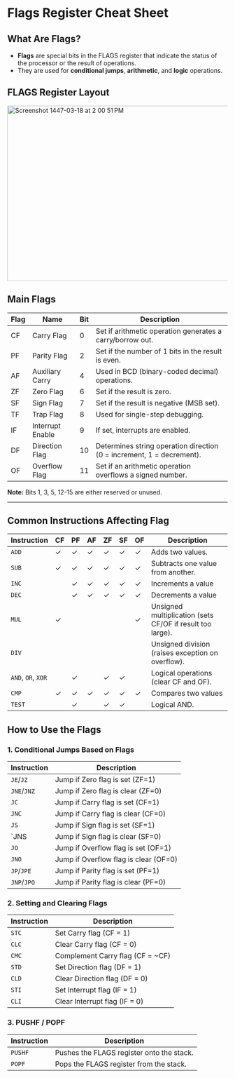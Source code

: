 # Flags Register Cheat Sheet


## What Are Flags?
- **Flags** are special bits in the FLAGS register that indicate the status of the processor or the result of operations.
- They are used for **conditional jumps**, **arithmetic**, and **logic** operations.


## FLAGS Register Layout

<img width="1041" height="400" alt="Screenshot 1447-03-18 at 2 00 51 PM" src="https://github.com/user-attachments/assets/920aeeab-85ae-42aa-9673-5e670a6281bc" />

## Main Flags

| Flag  | Name                | Bit | Description                                                    |
|-------|---------------------|-----|----------------------------------------------------------------|
| CF    | Carry Flag          | 0   | Set if arithmetic operation generates a carry/borrow out.      |
| PF    | Parity Flag         | 2   | Set if the number of 1 bits in the result is even.             |
| AF    | Auxiliary Carry     | 4   | Used in BCD (binary-coded decimal) operations.          |
| ZF    | Zero Flag           | 6   | Set if the result is zero.                                     |
| SF    | Sign Flag           | 7   | Set if the result is negative (MSB set).                       |
| TF    | Trap Flag           | 8   | Used for single-step debugging.                                |
| IF    | Interrupt Enable    | 9   | If set, interrupts are enabled.                                |
| DF    | Direction Flag      | 10  | Determines string operation direction (0 = increment, 1 = decrement).|
| OF    | Overflow Flag       | 11  | Set if an arithmetic operation overflows a signed number. |

**Note:** Bits 1, 3, 5, 12-15 are either reserved or unused.

---

## Common Instructions Affecting Flag


| **Instruction** | CF | PF | AF | ZF | SF | OF | **Description**                                           |
|------------------|----|----|----|----|----|----|-----------------------------------------------------------|
| `ADD`           | ✓  | ✓  | ✓  | ✓  | ✓  | ✓  | Adds two values.                                          |
| `SUB`           | ✓  | ✓  | ✓  | ✓  | ✓  | ✓  | Subtracts one value from another.                        |
| `INC`           |  | ✓  | ✓  | ✓  | ✓  | ✓ | Increments a value                 |
| `DEC`           |  | ✓  | ✓  | ✓  | ✓  | ✓ | Decrements a value                  |
| `MUL`           | ✓  |   |   |   |   | ✓  | Unsigned multiplication (sets CF/OF if result too large).|
| `DIV`           |  |   |   |   |   |  | Unsigned division (raises exception on overflow).         |
| `AND`, `OR`, `XOR` |   | ✓  |  | ✓  | ✓  | | Logical operations (clear CF and OF).                    |
| `CMP`           | ✓  | ✓  | ✓  | ✓  | ✓  | ✓ | Compares two values  |
| `TEST`          |  | ✓  |  | ✓  | ✓  |   | Logical AND.                      |

## How to Use the Flags

### 1. Conditional Jumps Based on Flags

| **Instruction**  | **Description**                                           |
|------------------|-----------------------------------------------------------|
|`JE`/`JZ`   | Jump if Zero flag is set (ZF=1)|
|`JNE`/`JNZ` | Jump if Zero flag is clear (ZF=0)|
|`JC`     | Jump if Carry flag is set (CF=1)|
|`JNC`     | Jump if Carry flag is clear (CF=0)|
|`JS`     | Jump if Sign flag is set (SF=1)|
|`JNS     | Jump if Sign flag is clear (SF=0)|
|`JO`      | Jump if Overflow flag is set (OF=1)|
|`JNO`    | Jump if Overflow flag is clear (OF=0)|
|`JP`/`JPE`  | Jump if Parity flag is set (PF=1)|
|`JNP`/`JPO` | Jump if Parity flag is clear (PF=0)|


### 2. Setting and Clearing Flags

| **Instruction**  | **Description**                                           |
|------------------|-----------------------------------------------------------|
|`STC`| Set Carry flag (CF = 1)|
|`CLC`| Clear Carry flag (CF = 0)|
|`CMC`| Complement Carry flag (CF = ~CF)|
|`STD`| Set Direction flag (DF = 1)|
|`CLD`| Clear Direction flag (DF = 0)|
|`STI`| Set Interrupt flag (IF = 1)|
|`CLI`| Clear Interrupt flag (IF = 0)|


### 3. PUSHF / POPF
| **Instruction**  | **Description**                                           |
|------------------|-----------------------------------------------------------|
|`PUSHF`| Pushes the FLAGS register onto the stack.|
|`POPF` | Pops the FLAGS register from the stack.|
